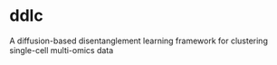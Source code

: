 # ddlc
A diffusion-based disentanglement learning framework for clustering single-cell multi-omics data
